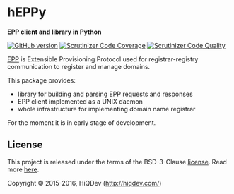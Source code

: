 hEPPy
=====

**EPP client and library in Python**

[![GitHub version](https://badge.fury.io/gh/hiqdev%2Fheppy.svg)](https://badge.fury.io/gh/hiqdev%2Fheppy)
[![Scrutinizer Code Coverage](https://img.shields.io/scrutinizer/coverage/g/hiqdev/heppy.svg)](https://scrutinizer-ci.com/g/hiqdev/heppy/)
[![Scrutinizer Code Quality](https://img.shields.io/scrutinizer/g/hiqdev/heppy.svg)](https://scrutinizer-ci.com/g/hiqdev/heppy/)

[EPP](https://en.wikipedia.org/wiki/Extensible_Provisioning_Protocol) is Extensible Provisioning Protocol used for registrar-registry communication to register and manage domains.

This package provides:

- library for building and parsing EPP requests and responses
- EPP client implemented as a UNIX daemon
- whole infrastructure for implementing domain name registrar

For the moment it is in early stage of development.

## License

This project is released under the terms of the BSD-3-Clause [license](LICENSE).
Read more [here](http://choosealicense.com/licenses/bsd-3-clause).

Copyright © 2015-2016, HiQDev (http://hiqdev.com/)
